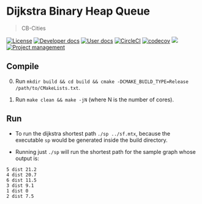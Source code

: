 # Dijkstra Binary Heap Queue
> CB-Cities

[![License](https://img.shields.io/badge/license-MIT-blue.svg)](https://raw.githubusercontent.com/cb-cities/sp/develop/license.md)
[![Developer docs](https://img.shields.io/badge/developer-docs-blue.svg)](http://cb-cities.github.io/sp)
[![User docs](https://img.shields.io/badge/user-docs-blue.svg)](https://sp.cb-cities.com/)
[![CircleCI](https://circleci.com/gh/cb-cities/sp.svg?style=svg)](https://circleci.com/gh/cb-cities/sp)
[![codecov](https://codecov.io/gh/cb-cities/sp/branch/develop/graph/badge.svg)](https://codecov.io/gh/cb-cities/sp)
[![](https://img.shields.io/github/issues-raw/cb-cities/sp.svg)](https://github.com/cb-cities/sp/issues)
[![Project management](https://img.shields.io/badge/projects-view-ff69b4.svg)](https://github.com/cb-cities/sp/projects/)


## Compile

0. Run `mkdir build && cd build && cmake -DCMAKE_BUILD_TYPE=Release /path/to/CMakeLists.txt`.

1. Run `make clean && make -jN` (where N is the number of cores).

## Run 

* To run the dijkstra shortest path `./sp ../sf.mtx`, because the executable `sp` would be generated inside the build directory. 

* Running just `./sp` will run the shortest path for the sample graph whose output is:

```
5 dist 21.2
4 dist 20.7
6 dist 11.5
3 dist 9.1
1 dist 0
2 dist 7.5
```

